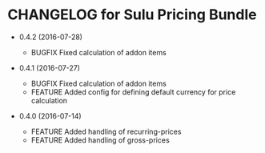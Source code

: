 CHANGELOG for Sulu Pricing Bundle
=================================

* 0.4.2 (2016-07-28)

    * BUGFIX  Fixed calculation of addon items

* 0.4.1 (2016-07-27)

    * BUGFIX  Fixed calculation of addon items
    * FEATURE Added config for defining default currency for price calculation

* 0.4.0 (2016-07-14)

    * FEATURE Added handling of recurring-prices
    * FEATURE Added handling of gross-prices
